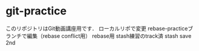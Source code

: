# git-practice
このリポジトリはGit動画講座用です．
ローカルリポで変更
rebase-practiceブランチで編集（rebase conflict用）
rebase用
stash練習のtrack済
stash save 2nd